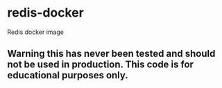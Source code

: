 # redis-docker
Redis docker image

## Warning this has never been tested and should not be used in production. This code is for educational purposes only.
